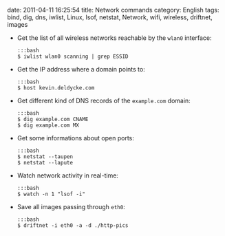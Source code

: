 date: 2011-04-11 16:25:54
title: Network commands
category: English
tags: bind, dig, dns, iwlist, Linux, lsof, netstat, Network, wifi, wireless, driftnet, images

  * Get the list of all wireless networks reachable by the `wlan0` interface:

        :::bash
        $ iwlist wlan0 scanning | grep ESSID

  * Get the IP address where a domain points to:

        :::bash
        $ host kevin.deldycke.com

  * Get different kind of DNS records of the `example.com` domain:

        :::bash
        $ dig example.com CNAME
        $ dig example.com MX

  * Get some informations about open ports:

        :::bash
        $ netstat --taupen
        $ netstat --lapute

  * Watch network activity in real-time:

        :::bash
        $ watch -n 1 "lsof -i"

  * Save all images passing through `eth0`:

        :::bash
        $ driftnet -i eth0 -a -d ./http-pics
